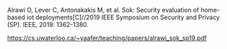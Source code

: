 Alrawi O, Lever C, Antonakakis M, et al. Sok: Security evaluation of home-based iot deployments[C]//2019 IEEE Symposium on Security and Privacy (SP). IEEE, 2019: 1362-1380.

https://cs.uwaterloo.ca/~yaafer/teaching/papers/alrawi_sok_sp19.pdf
